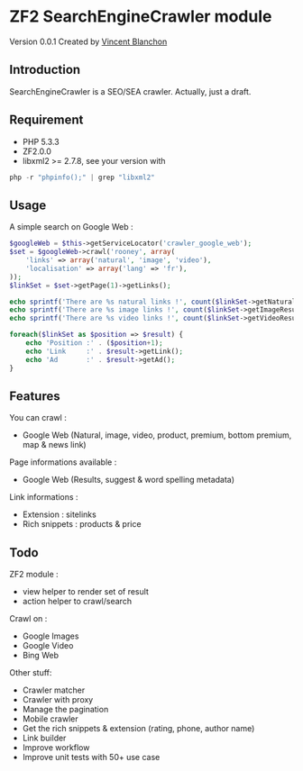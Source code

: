 ZF2 SearchEngineCrawler module
===================

Version 0.0.1 Created by [Vincent Blanchon](http://developpeur-zend-framework.fr/)

Introduction
------------

SearchEngineCrawler is a SEO/SEA crawler.
Actually, just a draft.

Requirement
------------
* PHP 5.3.3
* ZF2.0.0
* libxml2 >= 2.7.8, see your version with

```php
php -r "phpinfo();" | grep "libxml2"
```

Usage
------------

A simple search on Google Web :

```php
$googleWeb = $this->getServiceLocator('crawler_google_web');
$set = $googleWeb->crawl('rooney', array(
    'links' => array('natural', 'image', 'video'),
    'localisation' => array('lang' => 'fr'),
));
$linkSet = $set->getPage(1)->getLinks();

echo sprintf('There are %s natural links !', count($linkSet->getNaturalResults()));
echo sprintf('There are %s image links !', count($linkSet->getImageResults()));
echo sprintf('There are %s video links !', count($linkSet->getVideoResults()));

foreach($linkSet as $position => $result) {
    echo 'Position :' . ($position+1);
    echo 'Link     :' . $result->getLink();
    echo 'Ad       :' . $result->getAd();
}
```
Features
------------

You can crawl :
* Google Web (Natural, image, video, product, premium, bottom premium, map & news link)

Page informations available :
* Google Web (Results, suggest & word spelling metadata)

Link informations :
* Extension : sitelinks
* Rich snippets : products & price


Todo
------------

ZF2 module :
* view helper to render set of result
* action helper to crawl/search

Crawl on :
* Google Images
* Google Video
* Bing Web

Other stuff:
* Crawler matcher
* Crawler with proxy
* Manage the pagination
* Mobile crawler
* Get the rich snippets & extension (rating, phone, author name)
* Link builder
* Improve workflow
* Improve unit tests with 50+ use case